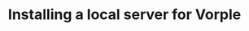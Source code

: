 ---
layout: default
title: Installing a local server for Vorple
desc: Instructions for installing a local server for Vorple development. 
permalink: /doc/localhost
---